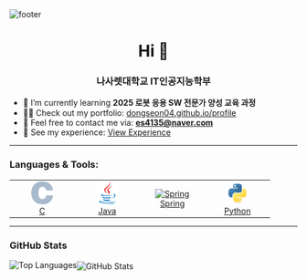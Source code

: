 <img src="https://capsule-render.vercel.app/api?type=rect&color=FFF3B0&height=150&width=10000&section=footer&text=KimDongSeon();&fontColor=0A1172&fontSize=60&animation=twinkling" alt="footer"/>

<h1 align="center">Hi 👋</h1>
<h3 align="center">나사렛대학교 IT인공지능학부</h3>

- 🌱 I’m currently learning **2025 로봇 응용 SW 전문가 양성 교육 과정**  
- 👨‍💻 Check out my portfolio: [dongseon04.github.io/profile](https://dongseon04.github.io/profile/)  
- 💬 Feel free to contact me via: **es4135@naver.com**  
- 📄 See my experience: [View Experience](https://dongseon04.github.io/profile/#experience)  

---

<h3 align="left">Languages & Tools:</h3>

<table>
  <tr>
    <td align="center" width="100">
      <a href="https://www.cprogramming.com/" target="_blank" rel="noreferrer">
        <img src="https://raw.githubusercontent.com/devicons/devicon/master/icons/c/c-original.svg" width="40" height="40" alt="C" />
        <br/>C
      </a>
    </td>
    <td align="center" width="100">
      <a href="https://www.java.com" target="_blank" rel="noreferrer">
        <img src="https://raw.githubusercontent.com/devicons/devicon/master/icons/java/java-original.svg" width="40" height="40" alt="Java" />
        <br/>Java
      </a>
    </td>
    <td align="center" width="100">
      <a href="https://spring.io/" target="_blank" rel="noreferrer">
        <img src="https://www.vectorlogo.zone/logos/springio/springio-icon.svg" width="40" height="40" alt="Spring" />
        <br/>Spring
      </a>
    </td>
    <td align="center" width="100">
      <a href="https://www.python.org" target="_blank" rel="noreferrer">
        <img src="https://raw.githubusercontent.com/devicons/devicon/master/icons/python/python-original.svg" width="40" height="40" alt="Python" />
        <br/>Python
      </a>
    </td>
  </tr>
</table>

---

<h3 align="left">GitHub Stats</h3>
<p><img align="left" src="https://github-readme-stats.vercel.app/api/top-langs/?username=dongseon04&layout=compact&theme=default" alt="Top Languages"/></p>
<p><img align="center" src="https://github-readme-stats.vercel.app/api?username=dongseon04&show_icons=true&theme=default" alt="GitHub Stats"/></p>

